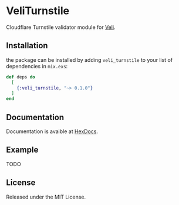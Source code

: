# VeliTurnstile

Cloudflare Turnstile validator module for [Veli](https://github.com/cart96/veli).

## Installation

the package can be installed by adding `veli_turnstile` to your list of dependencies in `mix.exs`:

```elixir
def deps do
  [
    {:veli_turnstile, "~> 0.1.0"}
  ]
end
```

## Documentation

Documentation is avaible at [HexDocs](https://hexdocs.pm/veli).

## Example

TODO

## License

Released under the MIT License.

